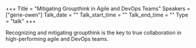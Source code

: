 +++
Title = "Mitigating Groupthink in Agile and DevOps Teams"
Speakers = ["gerie-owen"]
Talk_date = ""
Talk_start_time = ""
Talk_end_time = ""
Type = "talk"
+++

Recognizing and mitigating groupthink is the key to true collaboration in high-performing agile and DevOps teams. 
